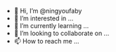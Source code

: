 - 👋 Hi, I’m @ningyoufaby
- 👀 I’m interested in ...
- 🌱 I’m currently learning ...
- 💞️ I’m looking to collaborate on ...
- 📫 How to reach me ...

<!---
ningyoufaby/ningyoufaby is a ✨ special ✨ repository because its `README.md` (this file) appears on your GitHub profile.
You can click the Preview link to take a look at your changes.
--->
